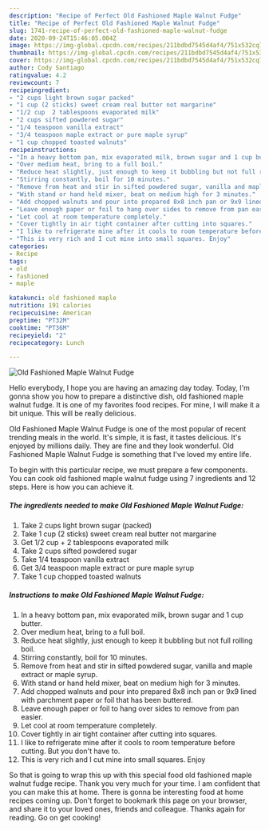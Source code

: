 ```yaml
---
description: "Recipe of Perfect Old Fashioned Maple Walnut Fudge"
title: "Recipe of Perfect Old Fashioned Maple Walnut Fudge"
slug: 1741-recipe-of-perfect-old-fashioned-maple-walnut-fudge
date: 2020-09-24T15:46:05.004Z
image: https://img-global.cpcdn.com/recipes/211bdbd7545d4af4/751x532cq70/old-fashioned-maple-walnut-fudge-recipe-main-photo.jpg
thumbnail: https://img-global.cpcdn.com/recipes/211bdbd7545d4af4/751x532cq70/old-fashioned-maple-walnut-fudge-recipe-main-photo.jpg
cover: https://img-global.cpcdn.com/recipes/211bdbd7545d4af4/751x532cq70/old-fashioned-maple-walnut-fudge-recipe-main-photo.jpg
author: Cody Santiago
ratingvalue: 4.2
reviewcount: 7
recipeingredient:
- "2 cups light brown sugar packed"
- "1 cup (2 sticks) sweet cream real butter not margarine"
- "1/2 cup  2 tablespoons evaporated milk"
- "2 cups sifted powdered sugar"
- "1/4 teaspoon vanilla extract"
- "3/4 teaspoon maple extract or pure maple syrup"
- "1 cup chopped toasted walnuts"
recipeinstructions:
- "In a heavy bottom pan, mix evaporated milk, brown sugar and 1 cup butter."
- "Over medium heat, bring to a full boil."
- "Reduce heat slightly, just enough to keep it bubbling but not full rolling boil."
- "Stirring constantly, boil for 10 minutes."
- "Remove from heat and stir in sifted powdered sugar, vanilla and maple extract or maple syrup."
- "With stand or hand held mixer, beat on medium high for 3 minutes."
- "Add chopped walnuts and pour into prepared 8x8 inch pan or 9x9 lined with parchment paper or foil that has been buttered."
- "Leave enough paper or foil to hang over sides to remove from pan easier."
- "Let cool at room temperature completely."
- "Cover tightly in air tight container after cutting into squares."
- "I like to refrigerate mine after it cools to room temperature before cutting. But you don&#39;t have to."
- "This is very rich and I cut mine into small squares. Enjoy"
categories:
- Recipe
tags:
- old
- fashioned
- maple

katakunci: old fashioned maple 
nutrition: 191 calories
recipecuisine: American
preptime: "PT32M"
cooktime: "PT36M"
recipeyield: "2"
recipecategory: Lunch

---
```



![Old Fashioned Maple Walnut Fudge](https://img-global.cpcdn.com/recipes/211bdbd7545d4af4/751x532cq70/old-fashioned-maple-walnut-fudge-recipe-main-photo.jpg)

Hello everybody, I hope you are having an amazing day today. Today, I'm gonna show you how to prepare a distinctive dish, old fashioned maple walnut fudge. It is one of my favorites food recipes. For mine, I will make it a bit unique. This will be really delicious.

Old Fashioned Maple Walnut Fudge is one of the most popular of recent trending meals in the world. It's simple, it is fast, it tastes delicious. It's enjoyed by millions daily. They are fine and they look wonderful. Old Fashioned Maple Walnut Fudge is something that I've loved my entire life.




To begin with this particular recipe, we must prepare a few components. You can cook old fashioned maple walnut fudge using 7 ingredients and 12 steps. Here is how you can achieve it.

<!--inarticleads1-->

##### The ingredients needed to make Old Fashioned Maple Walnut Fudge:

1. Take 2 cups light brown sugar (packed)
1. Take 1 cup (2 sticks) sweet cream real butter not margarine
1. Get 1/2 cup + 2 tablespoons evaporated milk
1. Take 2 cups sifted powdered sugar
1. Take 1/4 teaspoon vanilla extract
1. Get 3/4 teaspoon maple extract or pure maple syrup
1. Take 1 cup chopped toasted walnuts




<!--inarticleads2-->

##### Instructions to make Old Fashioned Maple Walnut Fudge:

1. In a heavy bottom pan, mix evaporated milk, brown sugar and 1 cup butter.
1. Over medium heat, bring to a full boil.
1. Reduce heat slightly, just enough to keep it bubbling but not full rolling boil.
1. Stirring constantly, boil for 10 minutes.
1. Remove from heat and stir in sifted powdered sugar, vanilla and maple extract or maple syrup.
1. With stand or hand held mixer, beat on medium high for 3 minutes.
1. Add chopped walnuts and pour into prepared 8x8 inch pan or 9x9 lined with parchment paper or foil that has been buttered.
1. Leave enough paper or foil to hang over sides to remove from pan easier.
1. Let cool at room temperature completely.
1. Cover tightly in air tight container after cutting into squares.
1. I like to refrigerate mine after it cools to room temperature before cutting. But you don&#39;t have to.
1. This is very rich and I cut mine into small squares. Enjoy




So that is going to wrap this up with this special food old fashioned maple walnut fudge recipe. Thank you very much for your time. I am confident that you can make this at home. There is gonna be interesting food at home recipes coming up. Don't forget to bookmark this page on your browser, and share it to your loved ones, friends and colleague. Thanks again for reading. Go on get cooking!
